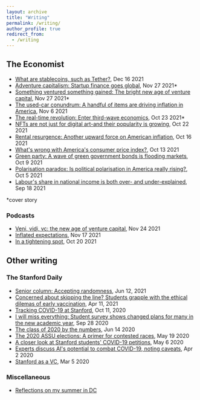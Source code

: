 ```yaml
---
layout: archive
title: "Writing"
permalink: /writing/
author_profile: true
redirect_from:
  - /writing
---
```


## __The Economist__
- [What are stablecoins, such as Tether?](https://www.economist.com/the-economist-explains/2021/12/16/what-are-stablecoins-such-as-tether), Dec 16 2021
- [Adventure capitalism: Startup finance goes global](https://www.economist.com/leaders/2021/11/27/adventure-capitalism), Nov 27 2021*
- [Something ventured something gained: The bright new age of venture capital](https://www.economist.com/finance-and-economics/2021/11/23/the-bright-new-age-of-venture-capital/21806438), Nov 27 2021*
- [The used-car conundrum: A handful of items are driving inflation in America](https://www.economist.com/graphic-detail/2021/11/06/a-handful-of-items-are-driving-inflation-in-america), Nov 6 2021
- [The real-time revolution: Enter third-wave economics](https://www.economist.com/briefing/2021/10/23/enter-third-wave-economics), Oct 23 2021*
- [NFTs are not just for digital art-and their popularity is growing](https://www.economist.com/graphic-detail/2021/10/22/nfts-are-not-just-for-digital-art-and-their-popularity-is-growing), Oct 22 2021
- [Rental resurgence: Another upward force on American inflation](https://www.economist.com/finance-and-economics/2021/10/16/another-upward-force-on-american-inflation-the-housing-boom), Oct 16 2021
- [What's wrong with America's consumer price index?](https://www.economist.com/graphic-detail/2021/10/13/whats-wrong-with-americas-consumer-price-index), Oct 13 2021
- [Green party: A wave of green government bonds is flooding markets](https://www.economist.com/finance-and-economics/2021/10/09/a-wave-of-green-government-bonds-is-flooding-markets), Oct 9 2021
- [Polarisation paradox: Is political polarisation in America really rising?](https://www.economist.com/the-economist-explains/2021/10/05/is-political-polarisation-in-america-really-rising), Oct 5 2021
- [Labour's share in national income is both over- and under-explained](https://www.economist.com/finance-and-economics/2021/09/18/labours-share-in-national-income-is-both-over-and-under-explained), Sep 18 2021

*cover story


### Podcasts
- [Veni, vidi, vc: the new age of venture capital](https://www.economist.com/podcasts/2021/11/24/veni-vidi-vc-the-new-age-of-venture-capital), Nov 24 2021
- [Inflated expectations](https://www.economist.com/podcasts/2021/11/17/will-central-bankers-act-to-curb-inflation), Nov 17 2021
- [In a tightening spot](https://www.economist.com/podcasts/2021/10/20/in-a-tightening-spot-will-the-bank-of-england-raise-interest-rates-first), Oct 20 2021


## Other writing

### The Stanford Daily
- [Senior column: Accepting randomness](https://stanforddaily.com/2021/06/12/ramani-accepting-randomness/), Jun 12, 2021
- [Concerned about skipping the line? Students grapple with the ethical dilemas of early vaccination](https://stanforddaily.com/2021/04/11/concerned-about-skipping-the-line-students-grapple-with-the-ethical-dilemmas-of-early-vaccination/), Apr 11, 2021
- [Tracking COVID-19 at Stanford](https://stanforddaily.com/2020/10/11/tracking-covid-19-at-stanford/), Oct 11, 2020
- [I will miss everything: Student survey shows changed plans for many in the new academic year](https://stanforddaily.com/2020/09/28/i-will-miss-everything-student-survey-shows-changed-plans-for-many-in-the-new-academic-year/), Sep 28 2020
- [The class of 2020 by the numbers](https://stanforddaily.com/2020/06/14/the-class-of-2020-by-the-numbers/), Jun 14 2020
- [The 2020 ASSU elections: A primer for contested races](https://stanforddaily.com/2020/05/19/the-2020-assu-elections-a-primer-for-contested-races/), May 19 2020
- [A closer look at Stanford students' COVID-19 petitions](https://stanforddaily.com/2020/05/06/a-closer-look-at-stanford-students-covid-19-petitions/), May 6 2020
- [Experts discuss AI's potential to combat COVID-19, noting caveats](https://stanforddaily.com/2020/04/02/experts-discuss-ais-potential-to-combat-covid-19-noting-caveats/), Apr 2 2020
- [Stanford as a VC](https://stanforddaily.com/2020/03/05/stanford-as-a-vc/), Mar 5 2020


### Miscellaneous
- [Reflections on my summer in DC](https://www.thewlp.com/post/2018/08/14/look-back-at-wlp-2018-summer-of-relationships)